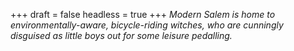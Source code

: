 
+++
draft = false
headless = true
+++
_Modern Salem is home to environmentally-aware, bicycle-riding witches, who are cunningly disguised as little boys out for some leisure pedalling._

